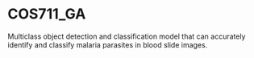 # COS711_GA
Multiclass object detection and classification model that can accurately identify and classify malaria parasites in blood slide images.
